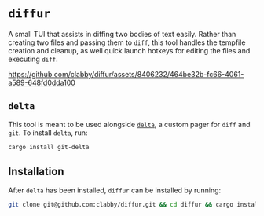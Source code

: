 # `diffur`

A small TUI that assists in diffing two bodies of text easily. Rather than creating two files and passing them to `diff`,
this tool handles the tempfile creation and cleanup, as well quick launch hotkeys for editing the files and executing `diff`.

https://github.com/clabby/diffur/assets/8406232/464be32b-fc66-4061-a589-648fd0dda100

## `delta`

This tool is meant to be used alongside [`delta`][delta], a custom pager for `diff` and `git`. To install `delta`, run:

```sh
cargo install git-delta
```

## Installation

After `delta` has been installed, `diffur` can be installed by running:

```sh
git clone git@github.com:clabby/diffur.git && cd diffur && cargo install --path .
```

[delta]: https://github.com/dandavison/delta
